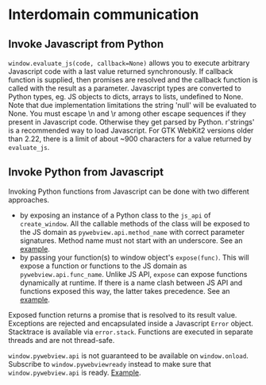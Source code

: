 # Interdomain communication


## Invoke Javascript from Python

`window.evaluate_js(code, callback=None)` allows you to execute arbitrary Javascript code with a last value returned synchronously. If callback function is supplied, then promises are resolved and the callback function is called with the result as a parameter. Javascript types are converted to Python types, eg. JS objects to dicts, arrays to lists, undefined to None. Note that due implementation limitations the string 'null' will be evaluated to None.
You must escape \n and \r among other escape sequences if they present in Javascript code. Otherwise they get parsed by Python. r'strings' is a recommended way to load Javascript. For GTK WebKit2 versions older than 2.22, there is a limit of about ~900 characters for a value returned by `evaluate_js`.


## Invoke Python from Javascript
Invoking Python functions from Javascript can be done with two different approaches.

- by exposing an instance of a Python class to the `js_api` of `create_window`. All the callable methods  of the class will be exposed to the JS domain as `pywebview.api.method_name` with correct parameter signatures. Method name must not start with an underscore. See an [example](/examples/js_api.html).
- by passing your function(s) to window object's `expose(func)`. This will expose a function or functions to the JS domain as `pywebview.api.func_name`. Unlike JS API, `expose` can expose functions dynamically at runtime. If there is a name clash between JS API and functions exposed this way, the latter takes precedence. See an [example](/examples/expose.html).

Exposed function returns a promise that is resolved to its result value. Exceptions are rejected and encapsulated inside a Javascript `Error` object. Stacktrace is available via `error.stack`. Functions are executed in separate threads and are not thread-safe.

`window.pywebview.api` is not guaranteed to be available on `window.onload`. Subscribe to `window.pywebviewready` instead to make sure that `window.pywebview.api` is ready. [Example](/examples/js_api.html).
